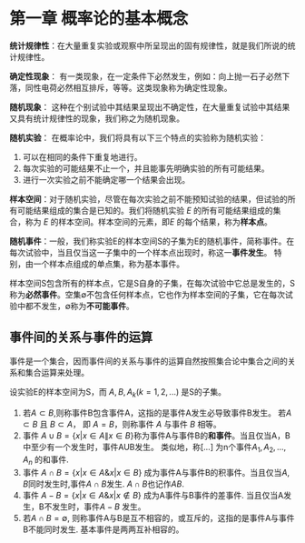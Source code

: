 # 第一章 概率论的基本概念

**统计规律性**：在大量重复实验或观察中所呈现出的固有规律性，就是我们所说的统计规律性。  

**确定性现象**： 有一类现象，在一定条件下必然发生，例如：向上抛一石子必然下落，同性电荷必然相互排斥，等等。这类现象称为确定性现象。

**随机现象**： 这种在个别试验中其结果呈现出不确定性，在大量重复试验中其结果又具有统计规律性的现象，我们称之为随机现象。

**随机实验**： 在概率论中，我们将具有以下三个特点的实验称为随机实验：
 1. 可以在相同的条件下重复地进行。
 2. 每次实验的可能结果不止一个，并且能事先明确实验的所有可能结果。
 3. 进行一次实验之前不能确定哪一个结果会出现。

**样本空间**：对于随机实验，尽管在每次实验之前不能预知试验的结果，但试验的所有可能结果组成的集合是已知的。我们将随机实验 *E* 的所有可能结果组成的集合，称为 *E* 的样本空间。样本空间的元素，即*E* 的每个结果，称为**样本点**。

**随机事件**：一般，我们称实验E的样本空间S的子集为E的随机事件，简称事件。在每次试验中，当且仅当这一子集中的一个样本点出现时，称这一**事件发生**。
特别，由一个样本点组成的单点集，称为基本事件。

样本空间S包含所有的样本点，它是S自身的子集，在每次试验中它总是发生的，S称为**必然事件**。空集∅不包含任何样本点，它也作为样本空间的子集，它在每次试验中都不发生，∅称为**不可能事件**。

## 事件间的关系与事件的运算

事件是一个集合，因而事件间的关系与事件的运算自然按照集合论中集合之间的关系和集合运算来处理。

设实验E的样本空间为S，而 $A,B,A_k (k=1,2,...)$ 是S的子集。
 1. 若$A\subset B$,则称事件B包含事件A，这指的是事件A发生必导致事件B发生。
    若$A\subset B$ 且 $B\subset A$， 即 $A=B$，则称事件 $A$ 与事件 $B$ 相等。
 2. 事件 $A\cup B=\{x|x\in A \| x\in B\}$称为事件A与事件B的**和事件**。当且仅当A，B中至少有一个发生时，事件AUB发生。
    类似地，称[...] 为n个事件$A_1,A_2,...,A_n$ 的和事件.
 3. 事件 $A\cap B=\{x|x\in A \& x|x\in B \}$ 成为事件A与事件B的积事件。当且仅当$A,B$同时发生时,事件$A\cap B$发生. $A\cap B$也记作$AB$.
 4. 事件 $A-B=\{x|x\in A  \&  x|x\notin B \}$ 成为A事件与B事件的差事件. 当且仅当A发生，B不发生时，事件$A-B$ 发生。
 5. 若$A\cap B=\emptyset$, 则称事件A与B是互不相容的，或互斥的，这指的是事件A与事件B不能同时发生. 基本事件是两两互补相容的。 
 